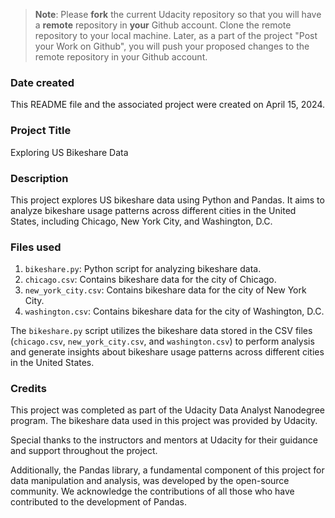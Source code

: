 >**Note**: Please **fork** the current Udacity repository so that you will have a **remote** repository in **your** Github account. Clone the remote repository to your local machine. Later, as a part of the project "Post your Work on Github", you will push your proposed changes to the remote repository in your Github account.

### Date created
This README file and the associated project were created on April 15, 2024.

### Project Title
Exploring US Bikeshare Data

### Description
This project explores US bikeshare data using Python and Pandas. 
It aims to analyze bikeshare usage patterns across different cities in the United States, including Chicago, New York City, and Washington, D.C.


### Files used
1. `bikeshare.py`: Python script for analyzing bikeshare data.
2. `chicago.csv`: Contains bikeshare data for the city of Chicago.
3. `new_york_city.csv`: Contains bikeshare data for the city of New York City.
4. `washington.csv`: Contains bikeshare data for the city of Washington, D.C.

The `bikeshare.py` script utilizes the bikeshare data stored in the CSV files (`chicago.csv`, `new_york_city.csv`, and `washington.csv`) to perform analysis and generate insights about bikeshare usage patterns across different cities in the United States.

### Credits
This project was completed as part of the Udacity Data Analyst Nanodegree program. The bikeshare data used in this project was provided by Udacity.

Special thanks to the instructors and mentors at Udacity for their guidance and support throughout the project.

Additionally, the Pandas library, a fundamental component of this project for data manipulation and analysis, was developed by the open-source community. We acknowledge the contributions of all those who have contributed to the development of Pandas.


